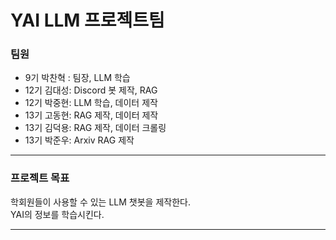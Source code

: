 # YAI LLM 프로젝트팀

### 팀원
- 9기 박찬혁 : 팀장, LLM 학습
- 12기 김대성: Discord 봇 제작, RAG
- 12기 박중현: LLM 학습, 데이터 제작
- 13기 고동현: RAG 제작, 데이터 제작
- 13기 김덕용: RAG 제작, 데이터 크롤링
- 13기 박준우: Arxiv RAG 제작
---
### 프로젝트 목표
학회원들이 사용할 수 있는 LLM 챗봇을 제작한다.  
YAI의 정보를 학습시킨다.

---